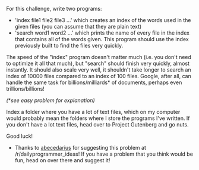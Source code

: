 For this challenge, write two programs: 

* 'index file1 file2 file3 ...' which creates an index of the words used in the given files (you can assume that they are plain text)
* 'search word1 word2 ...' which prints the name of every file in the index that contains all of the words given. This program should use the index previously built to find the files very quickly.
    
The speed of the "index" program doesn't matter much (i.e. you don't need to optimize it all that much), but "search" should finish very quickly, almost instantly. It should also scale very well, it shouldn't take longer to search an index of 10000 files compared to an index of 100 files. Google, after all, can handle the same task for billions/milliards* of documents, perhaps even trillions/billions!

*(*\**see easy problem for explanation)*

Index a folder where you have a lot of text files, which on my computer would probably mean the folders where I store the programs I've written. If you don't have a lot text files, head over to Project Gutenberg and go nuts. 

Good luck!

* Thanks to [abecedarius](http://www.reddit.com/user/abecedarius) for suggesting this problem at /r/dailyprogrammer_ideas! If you have a problem that you think would be fun, head on over there and suggest it!
